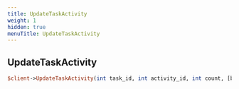 ```yaml
---
title: UpdateTaskActivity
weight: 1
hidden: true
menuTitle: UpdateTaskActivity
---
```

## UpdateTaskActivity
```perl
$client->UpdateTaskActivity(int task_id, int activity_id, int count, [bool ignore_quest_update = false])
```